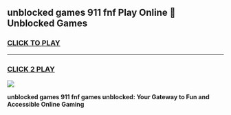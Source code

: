 
## unblocked games 911 fnf Play Online 👋 Unblocked Games
<h3>
<a href="https://premium.freeplayer.one?title=unblocked_games_911_fnf&ref=19F">CLICK TO PLAY</a></h3>
<hr>

<h3>
<a href="https://premium.freeplayer.one?title=unblocked_games_911_fnf&ref=19F">CLICK 2 PLAY</a>
  
</h3>

<a href="https://premium.freeplayer.one?title=unblocked_games_911_fnf&ref=19F"><img src="https://clearcache.store/games.png"></a>


**unblocked games 911 fnf games unblocked: Your Gateway to Fun and Accessible Online Gaming**
